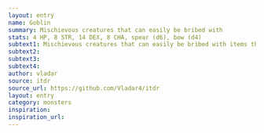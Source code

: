 ```yaml
---
layout: entry 
name: Goblin
summary: Mischievous creatures that can easily be bribed with 
stats: 4 HP, 8 STR, 14 DEX, 8 CHA, spear (d6), bow (d4)
subtext1: Mischievous creatures that can easily be bribed with items that they consider pretty. Some of them can cast Cantrips.
subtext2: 
subtext3: 
subtext4: 
author: vladar
source: itdr
source_url: https://github.com/Vladar4/itdr
layout: entry
category: monsters
inspiration: 
inspiration_url: 
---
```

